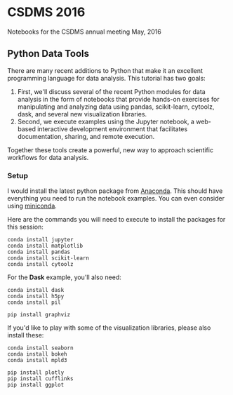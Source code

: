 # CSDMS 2016

Notebooks for the CSDMS annual meeting May, 2016

## Python Data Tools

There are many recent additions to Python that make it an excellent programming language for data analysis. This tutorial has two goals: 

1. First, we'll discuss several of the recent Python modules for data analysis in the form of notebooks that provide hands-on exercises for manipulating and analyzing data using pandas, scikit-learn, cytoolz, dask, and several new visualization libraries. 
2. Second, we execute examples using the Jupyter notebook, a web-based interactive development environment that facilitates documentation, sharing, and remote execution. 

Together these tools create a powerful, new way to approach scientific workflows for data analysis.


### Setup

I would install the latest python package from [Anaconda](https://www.continuum.io/downloads).  This should have everything you need to run the notebook examples.  You can even consider using [miniconda](http://conda.pydata.org/miniconda.html).

Here are the commands you will need to execute to install the packages for this session:

    conda install jupyter
    conda install matplotlib
    conda install pandas
    conda install scikit-learn
    conda install cytoolz
    
For the **Dask** example, you'll also need:

    conda install dask
    conda install h5py
    conda install pil
    
    pip install graphviz

If you'd like to play with some of the visualization libraries, please also install these:

    conda install seaborn
    conda install bokeh
    conda install mpld3

    pip install plotly
    pip install cufflinks
    pip install ggplot
    
